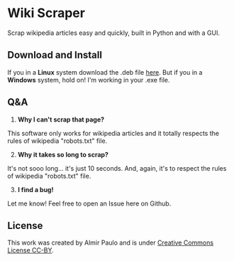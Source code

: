 # Wiki Scraper
Scrap wikipedia articles easy and quickly, built in Python and with a GUI. 

## Download and Install
If you in a **Linux** system download the .deb file <a href="https://github.com/AlmirPaulo/Wiki_Scraper/raw/main/Wiki%20Scraper.deb" download>here</a>. But if you in a **Windows** system, hold on! I'm working in your .exe file.
## Q&A

1. **Why I can't scrap that page?**

This software  only works for wikipedia articles and it totally respects the rules of wikipedia "robots.txt" file. 

2. **Why it takes so long to scrap?**

It's not sooo long... it's just 10 seconds. And, again, it's to respect the rules of wikipedia "robots.txt" file. 

3. **I find a bug!**

Let me know! Feel free to open an Issue here on Github.
## License
This work was created by Almir Paulo and is under [Creative Commons License CC-BY](https://creativecommons.org/licenses/by/4.0/).
